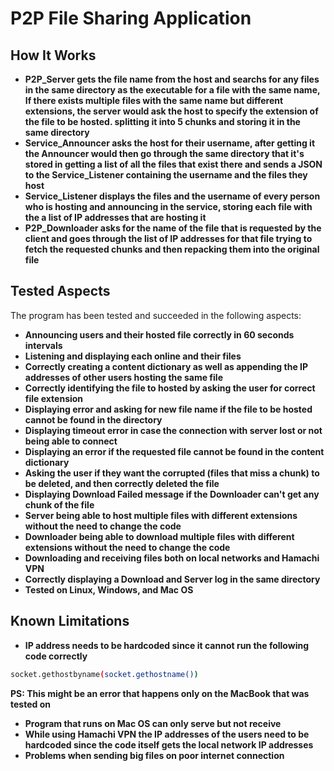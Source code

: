 ﻿
# P2P File Sharing Application

## How It Works
- **P2P_Server gets the file name from the host and searchs for any files in the same directory as the executable for a file with the same name, If there exists multiple files with the same name but different extensions, the server would ask the host to specify the extension of the file to be hosted. splitting it into 5 chunks and storing it in the same directory**
- **Service_Announcer asks the host for their username, after getting it the Announcer would then go through the same directory that it's stored in getting a list of all the files that exist there and sends a JSON to the Service_Listener containing the username and the files they host**
- **Service_Listener displays the files and the username of every person who is hosting and announcing in the service, storing each file with the a list of IP addresses that are hosting it**
- **P2P_Downloader asks for the name of the file that is requested by the client and goes through the list of IP addresses for that file trying to fetch the requested chunks and then repacking them into the original file**

## Tested Aspects
The program has been tested and succeeded in the following aspects:

  - **Announcing users and their hosted file correctly in 60 seconds intervals**
  - **Listening and displaying each online and their files**
  - **Correctly creating a content dictionary as well as appending the IP addresses of other users hosting the same file**
  - **Correctly identifying the file to hosted by asking the user for correct file extension**
  - **Displaying error and asking for new file name if the file to be hosted cannot be found in the directory**
  - **Displaying timeout error in case the connection with server lost or not being able to connect**
  - **Displaying an error if the requested file cannot be found in the content dictionary**
  - **Asking the user if they want the corrupted (files that miss a chunk) to be deleted, and then correctly deleted the file**
  - **Displaying Download Failed message if the Downloader can't get any chunk of the file**
  - **Server being able to host multiple files with different extensions without the need to change the code**
  - **Downloader being able to download multiple files with different extensions without the need to change the code**
  - **Downloading and receiving files both on local networks and Hamachi VPN** 
  - **Correctly displaying a Download and Server log in the same directory**
  - **Tested on Linux, Windows, and Mac OS**
 
## Known Limitations

  - **IP address needs to be hardcoded since it cannot run the following code correctly**
```bash
socket.gethostbyname(socket.gethostname())
```
   **PS: This might be an error that happens only on the MacBook that was tested on**
   - **Program that runs on Mac OS can only serve but not receive**
   - **While using Hamachi VPN the IP addresses of the users need to be hardcoded since the code itself gets the local network IP addresses**
   - **Problems when sending big files on poor internet connection**



